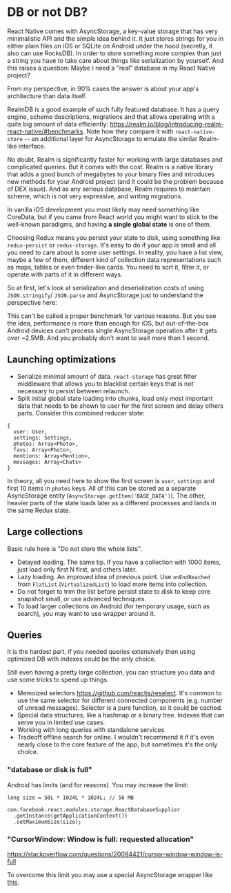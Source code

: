 # DB or not DB?

React Native comes with AsyncStorage, a key-value storage that has very minimalistic API and the simple idea behind it. It just stores strings for you in either plain files on iOS or SQLite on Android under the hood (secretly, it also can use RocksDB). In order to store something more complex than just a string you have to take care about things like serialization by yourself. And this raises a question: Maybe I need a "real" database in my React Native project?

From my perspective, in 90% cases the answer is about your app's architecture than data itself.

RealmDB is a good example of such fully featured database. It has a query engine, scheme descriptions, migrations and that allows operating with a quite big amount of data efficiently: <https://realm.io/blog/introducing-realm-react-native/#benchmarks>. Note how they compare it with `react-native-store` -- an additional layer for AsyncStorage to emulate the similar Realm-like interface.

No doubt, Realm is significantly faster for working with large databases and complicated queries. But it comes with the cost. Realm is a native library that adds a good bunch of megabytes to your binary files and introduces new methods for your Android project (and it could be the problem because of DEX issue). And as any serious database, Realm requires to maintain scheme, which is not very expressive, and writing migrations.

In vanilla iOS development you most likely may need something like CoreData, but if you came from React world you might want to stick to the well-known paradigms, and having **a single global state** is one of them.

Choosing Redux means you persist your state to disk, using something like `redux-persist` or `redux-storage`. It's easy to do if your app is small and all you need to care about is some user settings. In reality, you have a list view, maybe a few of them, different kind of collection data representations such as maps, tables or even tinder-like cards. You need to sort it, filter it, or operate with parts of it in different ways.

So at first, let's look at serialization and deserialization costs of using `JSON.stringify`/ `JSON.parse` and AsyncStorage just to understand the perspective here:

This can't be called a proper benchmark for various reasons. But you see the idea, performance is more than enough for iOS, but out-of-the-box Android devices can't process single AsyncStorage operation after it gets over ~2.5MB. And you probably don't want to wait more than 1 second.

## Launching optimizations

- Serialize minimal amount of data. `react-storage` has great filter middleware that allows you to blacklist certain keys that is not necessary to persist between relaunch.
- Split initial global state loading into chunks, load only most important data that needs to be shown to user for the first screen and delay others parts. Consider this combined reducer state:

```
{
  user: User,
  settings: Settings,
  photos: Array<Photo>,
  favs: Array<Photo>,
  mentions: Array<Mention>,
  messages: Array<Chats>
}
```

In theory, all you need here to show the first screen is `user`, `settings` and first 10 items in `photos` keys. All of this can be stored as a separate AsyncStorage entity (`AsyncStorage.getItem('BASE_DATA')`). The other, heavier parts of the state loads later as a different processes and lands in the same Redux state.

## Large collections

Basic rule here is "Do not store the whole lists".

- Delayed loading. The same tip. If you have a collection with 1000 items, just load only first N first, and others later.
- Lazy loading. An improved idea of previous point. Use `onEndReached` from `FlatList` (`VirtualizedList`) to load more items into collection.
- Do not forget to trim the list before persist state to disk to keep core snapshot small, or use advanced techniques.
- To load larger collections on Android (for temporary usage, such as search), you may want to use wrapper around it.

## Queries

It is the hardest part, if you needed queries extensively then using optimized DB with indexes could be the only choice.

Still even having a pretty large collection, you can structure you data and use some tricks to speed up things.

- Memoized selectors <https://github.com/reactjs/reselect>. It's common to use the same selector for different connected components (e.g. number of unread messages). Selector is a pure function, so it could be cached.
- Special data structures, like a hashmap or a binary tree. Indexes that can serve you in limited use cases.
- Working with long queries with standalone services
- Tradeoff offline search for online. I wouldn't recommend it if it's even nearly close to the core feature of the app, but sometimes it's the only choice.

### "database or disk is full"

Android has limits (and for reasons). You may increase the limit:

```
long size = 50L * 1024L * 1024L; // 50 MB

com.facebook.react.modules.storage.ReactDatabaseSupplier
  .getInstance(getApplicationContext())
  .setMaximumSize(size);
```

### "CursorWindow: Window is full: requested allocation"

<https://stackoverflow.com/questions/20094421/cursor-window-window-is-full>

To overcome this limit you may use a special AsyncStorage wrapper like [this]().
